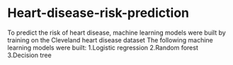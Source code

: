 # Heart-disease-risk-prediction
To predict the risk of heart disease, machine learning models were built by training on the Cleveland heart disease dataset
The following machine learning models were built:
1.Logistic regression
2.Random forest
3.Decision tree

